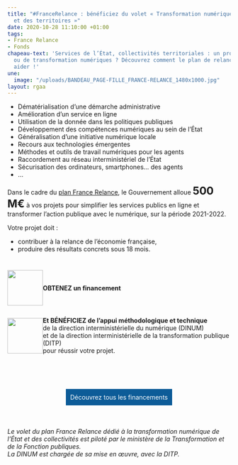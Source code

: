 ```yaml
---
title: "#FranceRelance : bénéficiez du volet « Transformation numérique de l’État
  et des territoires »"
date: 2020-10-28 11:10:00 +01:00
tags:
- France Relance
- Fonds
chapeau-text: 'Services de l’État, collectivités territoriales : un projet d’innovation
  ou de transformation numériques ? Découvrez comment le plan de relance peut vous
  aider !'
une:
  image: "/uploads/BANDEAU_PAGE-FILLE_FRANCE-RELANCE_1480x1000.jpg"
layout: rgaa
---
```


<style>
.button {
background-color: #0d5c98;
border: 1px solid white;
color: white;
padding: 10px 10px;
text-align: center;
text-decoration: none;
display: inline-block;
font-style: normal;
margin: 4px 2px;
cursor: pointer;
}

.benefice-france-relance {
  margin: auto;
  display: flex;
  align-items: center;
}

.benefice-france-relance > div {
  margin: auto;
}

.benefice-france-relance > div > .benefice {
  display: flex;
  flex-direction: row;
  align-items: center;
  margin: 25px 0;
}
</style>

* Dématérialisation d’une démarche administrative
* Amélioration d’un service en ligne
* Utilisation de la donnée dans les politiques publiques
* Développement des compétences numériques au sein de l’État
* Généralisation d’une initiative numérique locale
* Recours aux technologies émergentes
* Méthodes et outils de travail numériques pour les agents
* Raccordement au réseau interministériel de l’État
* Sécurisation des ordinateurs, smartphones… des agents
* …

Dans le cadre du [plan France Relance](https://www.economie.gouv.fr/plan-de-relance), le Gouvernement alloue <font size="5"><b>500 M€</b></font> à vos projets pour simplifier les services publics en ligne et transformer l’action publique avec le numérique, sur la période 2021-2022.

Votre projet doit :
* contribuer à la relance de l’économie française, 
* produire des résultats concrets sous 18 mois.

<div class="benefice-france-relance">
    <div >
      <div class="benefice">
        <img src="/uploads/Financement_rouge-400.png" alt="" width="80" align="middle">
        <div>
          <strong>OBTENEZ un financement</strong>
        </div>
      </div>
      <div class="benefice">
        <img src="/uploads/Nos-leviers-daction.png" alt="" width="80" align="middle" />
        <div>
            <strong>Et BÉNÉFICIEZ de l’appui méthodologique et technique</strong><br />de la direction interministérielle du numérique (DINUM) <br />et de la direction interministérielle de la transformation publique (DITP) <br />pour réussir votre projet.
        </div>
      </div>
<br>
<br>



<p align="center"><a href="https://france-relance.transformation.gouv.fr/" class="button">Découvrez tous les financements</a></p>
<br>

<em>Le volet du plan France Relance dédié à la transformation numérique de l’État et des collectivités est piloté par le ministère de la Transformation et de la Fonction publiques.</em>
<br>
<em>La DINUM est chargée de sa mise en œuvre, avec la DITP.</em>

